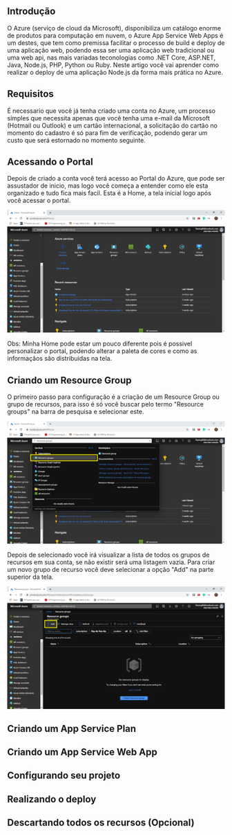 ## Introdução

O Azure (serviço de cloud da Microsoft), disponibiliza um catálogo enorme de produtos para computação em nuvem, o Azure App Service Web Apps é um destes, que tem como premissa facilitar o processo de build e deploy de uma aplicação web, podendo essa ser uma aplicação web tradicional ou uma web api, nas mais variadas teconologias como .NET Core, ASP.NET, Java, Node.js, PHP, Python ou Ruby. Neste artigo você vai aprender como realizar o deploy de uma aplicação Node.js da forma mais prática no Azure.

## Requisitos

É necessario que você já tenha criado uma conta no Azure, um processo simples que necessita apenas que você tenha uma e-mail da Microsoft (Hotmail ou Outlook) e um cartão internacional, a solicitação do cartão no momento do cadastro é só para fim de verificação, podendo gerar um custo que será estornado no momento seguinte.

## Acessando o Portal

Depois de criado a conta você terá acesso ao Portal do Azure, que pode ser assustador de inicio, mas logo você começa a entender como ele esta organizado e tudo fica mais facil. Esta é a Home, a tela inicial logo após você acessar o portal.

![Home](../images/001_deploy_azure_nodejs_portal.png)

Obs: Minha Home pode estar um pouco diferente pois é possivel personalizar o portal, podendo alterar a paleta de cores e como as informaçãos são distribuidas na tela.

## Criando um Resource Group

O primeiro passo para configuração é a criação de um Resource Group ou grupo de recursos, para isso é só você buscar pelo termo "Resource groups" na barra de pesquisa e selecionar este.

![Home](../images/002_deploy_azure_nodejs_portal.png)

Depois de selecionado você irá visualizar a lista de todos os grupos de recursos em sua conta, se não existir será uma listagem vazia. Para criar um novo grupo de recurso você deve selecionar a opção "Add" na parte superior da tela.

![Home](../images/003_deploy_azure_nodejs_portal.png)

## Criando um App Service Plan

## Criando um App Service Web App

## Configurando seu projeto

## Realizando o deploy

## Descartando todos os recursos (Opcional)
